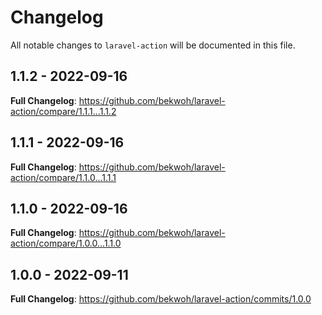 # Changelog

All notable changes to `laravel-action` will be documented in this file.

## 1.1.2 - 2022-09-16

**Full Changelog**: https://github.com/bekwoh/laravel-action/compare/1.1.1...1.1.2

## 1.1.1 - 2022-09-16

**Full Changelog**: https://github.com/bekwoh/laravel-action/compare/1.1.0...1.1.1

## 1.1.0 - 2022-09-16

**Full Changelog**: https://github.com/bekwoh/laravel-action/compare/1.0.0...1.1.0

## 1.0.0 - 2022-09-11

**Full Changelog**: https://github.com/bekwoh/laravel-action/commits/1.0.0
